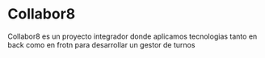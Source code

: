 # Collabor8
Collabor8 es un proyecto integrador donde aplicamos tecnologias tanto en back como en frotn para desarrollar un gestor de turnos 
